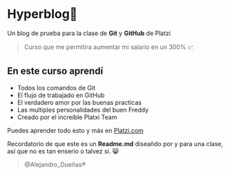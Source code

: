 # Hyperblog🖤
Un blog de prueba para la clase de **Git** y **GitHub** de Platzi

>Curso que me permitira aumentar mi salario en un 300% 📈

## En este curso aprendí

* Todos los comandos de Git 
* El flujo de trabajado en GitHub
* El verdadero amor por las buenas practicas
* Las multiples personalidades del buen Freddy
* Creado por el increible Platxi Team

Puedes aprender todo esto y más en [Platzi.com](http://https://platzi.com/clases/ "Platzi.com")

Recordatorio de que este es un **Readme.md** diseañdo por y para una clase, así que no es tan enserio o talvez si.  😸

>@Alejandro_Dueñas&reg;
